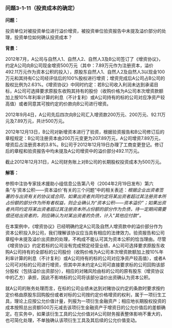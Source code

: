 ### 问题3-1-11（投资成本的确定）

**问题：**

投资单位对被投资单位进行溢价增资，被投资单位验资报告中未提及溢价部分的处理，投资单位如何确认投资成本？

**背景：**

2012年7月，A公司与自然人1、自然人2、自然人3及B公司签订了《增资协议》，约定A公司向B公司现金增资500万元（其中：7.89万元作为注册资本，溢价492.11万元作为资本公积的投入），原股东自然人1、自然人2及自然人3以现金100万元和其持有C公司经评估后的100%股权进行增资；增资完成后A公司占B公司的股权比例为2.63%。《增资协议》中同时约定：若B公司收入利润未达到承诺目标，A公司可选择要求原股东收购其持有的股份（收购价格为A公司本次增资款额加上按10%年利率计算的利息（不计复利）或A公司持有的标的公司对应净资产较高值）或者同意其可按约定的价款向B公司进行增资。

2012年9月4日，A公司先后四次向B公司汇入增资款200万元、200万元、92.11万元及7.89万元，共计500万元。

2012年12月13日，B公司对新增资本进行了验资，根据验资报告和B公司修订后的章程规定：B公司注册资本由200万元变更为207.89万元，A公司增资7.89万元，增资后占注册资本的3.8%。B公司于2012年12月19日办理了工商变更登记。修订后的章程和验资报告中均未提及A公司增资中的溢价部分492.11万元。

截止2012年12月31日，A公司财务账上对B公司的长期股权投资成本为500万元。

**解答：**

参照中注协专家技术援助小组信息公告第八号（2004年2月19日发布）第六条“与‘资本公积——资本溢价’有关的三个问题”中的相关表述：*根据企业出资者签署的与出资有关的协议或合同，如果出资者共同约定将某出资者超过其注册资本所占份额的部分作为所有者权益，则企业确认为“资本公积——资本溢价”；如果出资者共同约定将某出资者超过其注册资本所占份额的部分作为负债，待一定期间需要偿还给出资者的，则应确认为对某出资者的负债，计入“其他应付款”。*

在本案例中，《增资协议》已经明确约定A公司及自然人增资款中的溢价部分作为资本公积投入B公司，我们理解该协议应当具有相应的法律效力。验资报告和公司章程中未提及溢价出资款的处理，不构成不能认可其为资本公积的恰当理由。尽管《增资协议》约定若标的公司没有完成预定经营业绩，A公司可选择要求原股东收购A公司持有的全部标的公司股份（收购价格为A公司本次增资款额加上按10%年利率计算的利息（不计复利）或A公司持有的标的公司对应净资产较高值），或者A公司可对标的公司进行增资，但其中并未约定A公司可直接要求标的公司回购该部分股权（包括溢价出资部分），相应的对赌风险由标的公司的原有股东（增资协议中的乙方）承担，因此不影响标的公司将该部分溢价出资确认为资本公积。

就A公司的账务处理而言，在标的公司业绩未达到对赌协议约定的条款时要求按约定价格由原股东回购股份或者对标的公司按约定价格增资的权利，属于一项衍生工具，理论上应按公允价值计量，列报为一项衍生金融资产；相应地长期股权投资的成本按照总出资额500万元减去该项衍生金融资产于增资日的公允价值后的差额确定。在实务中，如果该衍生工具的公允价值对A公司财务报表整体影响不重大的，也可简化处理，不单独确认该项衍生工具及其后续的公允价值变动。